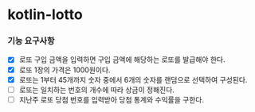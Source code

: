 # kotlin-lotto

### 기능 요구사항

- [x] 로또 구입 금액을 입력하면 구입 금액에 해당하는 로또를 발급해야 한다.
- [x] 로또 1장의 가격은 1000원이다.
- [x] 로또는 1부터 45개까지 숫자 중에서 6개의 숫자를 랜덤으로 선택하여 구성된다.
- [ ] 로또는 일치하는 번호의 개수에 따라 상금이 정해진다.
- [ ] 지난주 로또 당첨 번호를 입력받아 당첨 통계와 수익률을 구한다.